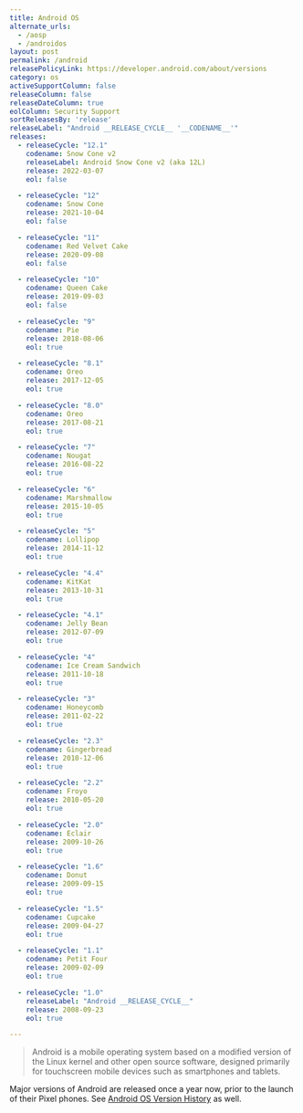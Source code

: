 ```yaml
---
title: Android OS
alternate_urls:
  - /aosp
  - /androidos
layout: post
permalink: /android
releasePolicyLink: https://developer.android.com/about/versions
category: os
activeSupportColumn: false
releaseColumn: false
releaseDateColumn: true
eolColumn: Security Support
sortReleasesBy: 'release'
releaseLabel: "Android __RELEASE_CYCLE__ '__CODENAME__'"
releases:
  - releaseCycle: "12.1"
    codename: Snow Cone v2
    releaseLabel: Android Snow Cone v2 (aka 12L)
    release: 2022-03-07
    eol: false

  - releaseCycle: "12"
    codename: Snow Cone
    release: 2021-10-04
    eol: false

  - releaseCycle: "11"
    codename: Red Velvet Cake
    release: 2020-09-08
    eol: false

  - releaseCycle: "10"
    codename: Queen Cake
    release: 2019-09-03
    eol: false

  - releaseCycle: "9"
    codename: Pie
    release: 2018-08-06
    eol: true

  - releaseCycle: "8.1"
    codename: Oreo
    release: 2017-12-05
    eol: true

  - releaseCycle: "8.0"
    codename: Oreo
    release: 2017-08-21
    eol: true

  - releaseCycle: "7"
    codename: Nougat
    release: 2016-08-22
    eol: true

  - releaseCycle: "6"
    codename: Marshmallow
    release: 2015-10-05
    eol: true

  - releaseCycle: "5"
    codename: Lollipop
    release: 2014-11-12
    eol: true

  - releaseCycle: "4.4"
    codename: KitKat
    release: 2013-10-31
    eol: true

  - releaseCycle: "4.1"
    codename: Jelly Bean
    release: 2012-07-09
    eol: true

  - releaseCycle: "4"
    codename: Ice Cream Sandwich
    release: 2011-10-18
    eol: true

  - releaseCycle: "3"
    codename: Honeycomb
    release: 2011-02-22
    eol: true

  - releaseCycle: "2.3"
    codename: Gingerbread
    release: 2010-12-06
    eol: true

  - releaseCycle: "2.2"
    codename: Froyo
    release: 2010-05-20
    eol: true

  - releaseCycle: "2.0"
    codename: Eclair
    release: 2009-10-26
    eol: true

  - releaseCycle: "1.6"
    codename: Donut
    release: 2009-09-15
    eol: true

  - releaseCycle: "1.5"
    codename: Cupcake
    release: 2009-04-27
    eol: true

  - releaseCycle: "1.1"
    codename: Petit Four
    release: 2009-02-09
    eol: true

  - releaseCycle: "1.0"
    releaseLabel: "Android __RELEASE_CYCLE__"
    release: 2008-09-23
    eol: true

---
```


>Android is a mobile operating system based on a modified version of the Linux kernel and other open source software, designed primarily for touchscreen mobile devices such as smartphones and tablets.

Major versions of Android are released once a year now, prior to the launch of their Pixel phones. See [Android OS Version History](https://en.wikipedia.org/wiki/Android_version_history) as well.
